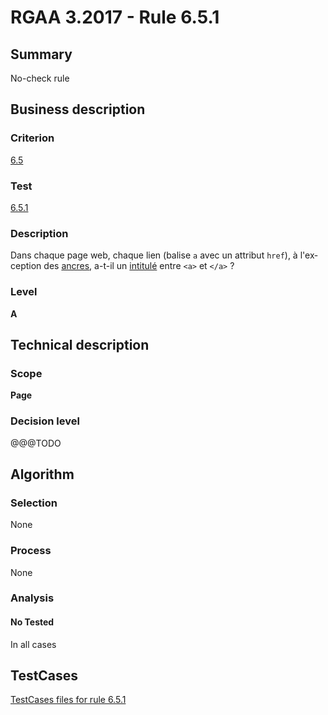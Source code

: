 # RGAA 3.2017 - Rule 6.5.1

## Summary
No-check rule


## Business description

### Criterion
[6.5](http://references.modernisation.gouv.fr/rgaa-accessibilite/criteres.html#crit-6-5)

### Test
[6.5.1](http://references.modernisation.gouv.fr/rgaa-accessibilite/criteres.html#test-6-5-1)

### Description
<div lang="fr">Dans chaque page web, chaque lien (balise <code lang="en">a</code> avec un attribut <code lang="en">href</code>), &#xE0; l'exception des <a href="http://references.modernisation.gouv.fr/rgaa-accessibilite/glossaire.html#ancre">ancres</a>, a-t-il un <a href="http://references.modernisation.gouv.fr/rgaa-accessibilite/glossaire.html#intitul-de-lien">intitul&#xE9;</a> entre <code lang="en">&lt;a&gt;</code> et <code lang="en">&lt;/a&gt;</code>&nbsp;?</div>

### Level
**A**


## Technical description

### Scope
**Page**

### Decision level
@@@TODO


## Algorithm

### Selection
None

### Process
None

### Analysis

#### No Tested
In all cases


##  TestCases

[TestCases files for rule 6.5.1](https://github.com/Asqatasun/Asqatasun/tree/develop/rules/rules-rgaa3.2017/src/test/resources/testcases/rgaa32017/Rgaa32017Rule060501/)


